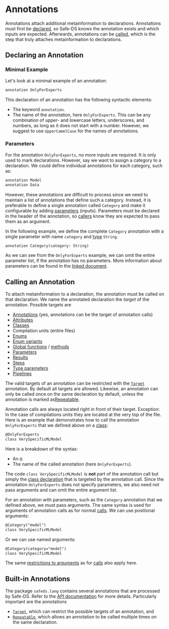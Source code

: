 # Annotations

Annotations attach additional metainformation to declarations. Annotations must first be [declared](#declaring-an-annotation), so Safe-DS knows the annotation exists and which inputs are expected. Afterwards, annotations can be [called](#calling-an-annotation), which is the step that truly attaches metainformation to declarations.

## Declaring an Annotation

### Minimal Example

Let's look at a minimal example of an annotation:

```txt
annotation OnlyForExperts
```

This declaration of an annotation has the following syntactic elements:

-   The keyword `annotation`.
-   The name of the annotation, here `OnlyForExperts`. This can be any combination of upper- and lowercase letters, underscores, and numbers, as long as it does not start with a number. However, we suggest to use `UpperCamelCase` for the names of annotations.

### Parameters

For the annotation `OnlyForExperts`, no more inputs are required. It is only used to mark declarations. However, say we want to assign a category to a declaration. We could define individual annotations for each category, such as:

```txt
annotation Model
annotation Data
```

However, these annotations are difficult to process since we need to maintain a list of annotations that define such a category. Instead, it is preferable to define a single annotation called `Category` and make it configurable by adding [parameters][parameters] (inputs). Parameters must be declared in the header of the annotation, so [callers](#calling-an-annotation) know they are expected to pass them as an argument.

In the following example, we define the complete `Category` annotation with a single parameter with name `category` and [type][types] `String`.

```txt
annotation Category(category: String)
```

As we can see from the `OnlyForExperts` example, we can omit the entire parameter list, if the annotation has no parameters. More information about parameters can be found in the [linked document][parameters].

## Calling an Annotation

To attach metainformation to a declaration, the annotation must be called on that declaration. We name the annotated declaration the _target_ of the annotation. Possible targets are

-   [Annotations](#declaring-an-annotation) (yes, annotations can be the target of annotation calls)
-   [Attributes][attributes]
-   [Classes][classes]
-   Compilation units (entire files)
-   [Enums][enums]
-   [Enum variants][enum-variants]
-   [Global functions][global-functions] / [methods][methods]
-   [Parameters][parameters]
-   [Results][results]
-   [Steps][steps]
-   [Type parameters][type-parameters]
-   [Pipelines][pipelines]

The valid targets of an annotation can be restricted with the [`Target`][safeds-lang-target] annotation. By default all targets are allowed. Likewise, an annotation can only be called once on the same declaration by default, unless the annotation is marked as[Repeatable][safeds-lang-repeatable].

Annotation calls are always located right in front of their target. Exception: In the case of compilations units they are located at the very top of the file. Here is an example that demonstrates how to call the annotation `OnlyForExperts` that we defined above on a [class][classes]:

```txt
@OnlyForExperts
class VerySpecificMLModel
```

Here is a breakdown of the syntax:

-   An `@`.
-   The name of the called annotation (here `OnlyForExperts`).

The code `class VerySpecificMLModel` is **not** part of the annotation call but simply the [class declaration][classes] that is targeted by the annotation call. Since the annotation `OnlyForExperts` does not specify parameters, we also need not pass arguments and can omit the entire argument list.

For an annotation with parameters, such as the `Category` annotation that we defined above, we must pass arguments. The same syntax is used for arguments of annotation calls as for normal [calls][calls]. We can use positional arguments:

```txt
@Category("model")
class VerySpecificMLModel
```

Or we can use named arguments:

```txt
@Category(category="model")
class VerySpecificMLModel
```

The same [restrictions to arguments][argument-restrictions] as for [calls][calls] also apply here.

## Built-in Annotations

The package `safeds.lang` contains several annotations that are processed by Safe-DS. Refer to the [API documentation][safeds-lang] for more details. Particularly important are the annotations

-   [`Target`][safeds-lang-target], which can restrict the possible targets of an annotation, and
-   [`Repeatable`][safeds-lang-repeatable], which allows an annotation to be called multiple times on the same declaration.

[parameters]: ../common/parameters.md
[types]: ../common/types.md
[attributes]: classes.md#defining-attributes
[classes]: classes.md#defining-classes
[enums]: enumerations.md#declaring-an-enumeration
[enum-variants]: enumerations.md#enum-variants
[global-functions]: global-functions.md
[methods]: classes.md#defining-methods
[results]: ../common/parameters.md
[steps]: ../pipeline-language/steps.md
[type-parameters]: type-parameters.md
[pipelines]: ../pipeline-language/pipelines.md
[safeds-lang]: ../../stdlib/safeds_lang.md
[safeds-lang-repeatable]: ../../stdlib/safeds_lang.md#annotation-repeatable
[safeds-lang-target]: ../../stdlib/safeds_lang.md#annotation-target
[calls]: ../pipeline-language/expressions.md#calls
[argument-restrictions]: ../pipeline-language/expressions.md#restrictions-for-arguments
